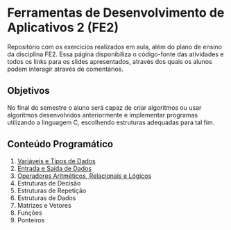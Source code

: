 # Ferramentas de Desenvolvimento de Aplicativos 2 (FE2)

Repositório com os exercícios realizados em aula, além do plano de ensino da disciplina FE2. Essa página disponibiliza o código-fonte das atividades e todos os links para os slides apresentados, através dos quais os alunos podem interagir através de comentários.

## Objetivos

No final do semestre o aluno será capaz de criar algoritmos ou usar algoritmos desenvolvidos anteriormente e implementar programas utilizando a linguagem C, escolhendo estruturas adequadas para tal fim.

## Conteúdo Programático

1. [Variáveis e Tipos de Dados](https://docs.google.com/presentation/d/1C2NtuiuG_hXStVG7XuECYkbfddbQWogeAciVZBJCX2M/edit?usp=sharing)
2. [Entrada e Saída de Dados](https://docs.google.com/presentation/d/1C2NtuiuG_hXStVG7XuECYkbfddbQWogeAciVZBJCX2M/edit?usp=sharing)
3. [Operadores Aritméticos, Relacionais e Lógicos](https://docs.google.com/presentation/d/1C2NtuiuG_hXStVG7XuECYkbfddbQWogeAciVZBJCX2M/edit?usp=sharing)
4. Estruturas de Decisão
5. Estruturas de Repetição
6. Estruturas de Dados
7. Matrizes e Vetores
8. Funções
9. Ponteiros
